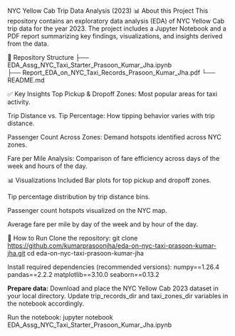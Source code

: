NYC Yellow Cab Trip Data Analysis (2023)
📊 About this Project
This repository contains an exploratory data analysis (EDA) of NYC Yellow Cab trip data for the year 2023. The project includes a Jupyter Notebook and a PDF report summarizing key findings, visualizations, and insights derived from the data.

📁 Repository Structure
├── EDA_Assg_NYC_Taxi_Starter_Prasoon_Kumar_Jha.ipynb  
├── Report_EDA_on_NYC_Taxi_Records_Prasoon_Kumar_Jha.pdf 
└── README.md

✅ Key Insights
Top Pickup & Dropoff Zones: Most popular areas for taxi activity.

Trip Distance vs. Tip Percentage: How tipping behavior varies with trip distance.

Passenger Count Across Zones: Demand hotspots identified across NYC zones.

Fare per Mile Analysis: Comparison of fare efficiency across days of the week and hours of the day.

📊 Visualizations Included
Bar plots for top pickup and dropoff zones.

Tip percentage distribution by trip distance bins.

Passenger count hotspots visualized on the NYC map.

Average fare per mile by day of the week and by hour of the day.

🚀 How to Run
Clone the repository:
git clone https://github.com/kumarprasoonjha/eda-on-nyc-taxi-prasoon-kumar-jha.git
cd eda-on-nyc-taxi-prasoon-kumar-jha

Install required dependencies (recommended versions):
numpy==1.26.4
pandas==2.2.2
matplotlib==3.10.0
seaborn==0.13.2

**Prepare data:**
Download and place the NYC Yellow Cab 2023 dataset in your local directory.
Update trip_records_dir and taxi_zones_dir variables in the notebook accordingly.

Run the notebook:
jupyter notebook EDA_Assg_NYC_Taxi_Starter_Prasoon_Kumar_Jha.ipynb
